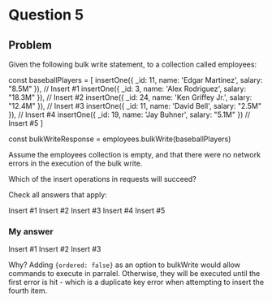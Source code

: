 # Question 5
## Problem
Given the following bulk write statement, to a collection called employees:

const baseballPlayers = [
  insertOne({ _id: 11, name: 'Edgar Martinez', salary: "8.5M" }),    // Insert #1
  insertOne({ _id: 3, name: 'Alex Rodriguez', salary: "18.3M" }),    // Insert #2
  insertOne({ _id: 24, name: 'Ken Griffey Jr.', salary: "12.4M" }),  // Insert #3
  insertOne({ _id: 11, name: 'David Bell', salary: "2.5M" }),        // Insert #4
  insertOne({ _id: 19, name: 'Jay Buhner', salary: "5.1M" })         // Insert #5
]

const bulkWriteResponse = employees.bulkWrite(baseballPlayers)

Assume the employees collection is empty, and that there were no network errors in the execution of the bulk write.

Which of the insert operations in requests will succeed?

Check all answers that apply:

Insert #1
Insert #2
Insert #3
Insert #4
Insert #5

### My answer
Insert #1
Insert #2
Insert #3

Why? Adding `{ordered: false}` as an option to bulkWrite would allow commands to execute in parralel. Otherwise, they will be executed until the first error is hit - which is a duplicate key error when attempting to insert the fourth item.